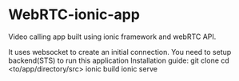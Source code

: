 # WebRTC-ionic-app
Video calling app built using ionic framework and webRTC API.

It uses websocket to create an initial connection.
You need to setup backend(STS) to run this application
Installation guide:
git clone <git-link>
cd <to/app/directory/src>
ionic build
ionic serve
